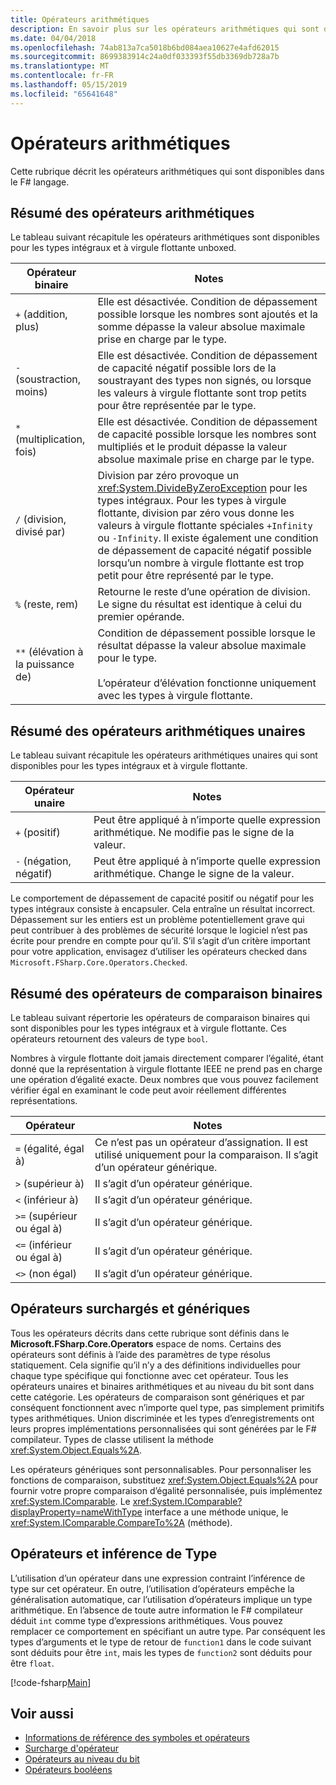 ```yaml
---
title: Opérateurs arithmétiques
description: En savoir plus sur les opérateurs arithmétiques qui sont disponibles dans le F# langage de programmation.
ms.date: 04/04/2018
ms.openlocfilehash: 74ab813a7ca5018b6bd084aea10627e4afd62015
ms.sourcegitcommit: 8699383914c24a0df033393f55db3369db728a7b
ms.translationtype: MT
ms.contentlocale: fr-FR
ms.lasthandoff: 05/15/2019
ms.locfileid: "65641648"
---
```

# <a name="arithmetic-operators"></a>Opérateurs arithmétiques

Cette rubrique décrit les opérateurs arithmétiques qui sont disponibles dans le F# langage.

## <a name="summary-of-binary-arithmetic-operators"></a>Résumé des opérateurs arithmétiques

Le tableau suivant récapitule les opérateurs arithmétiques sont disponibles pour les types intégraux et à virgule flottante unboxed.

|Opérateur binaire|Notes|
|---------------|-----|
|`+` (addition, plus)|Elle est désactivée. Condition de dépassement possible lorsque les nombres sont ajoutés et la somme dépasse la valeur absolue maximale prise en charge par le type.|
|`-` (soustraction, moins)|Elle est désactivée. Condition de dépassement de capacité négatif possible lors de la soustrayant des types non signés, ou lorsque les valeurs à virgule flottante sont trop petits pour être représentée par le type.|
|`*` (multiplication, fois)|Elle est désactivée. Condition de dépassement de capacité possible lorsque les nombres sont multipliés et le produit dépasse la valeur absolue maximale prise en charge par le type.|
|`/` (division, divisé par)|Division par zéro provoque un <xref:System.DivideByZeroException> pour les types intégraux. Pour les types à virgule flottante, division par zéro vous donne les valeurs à virgule flottante spéciales `+Infinity` ou `-Infinity`. Il existe également une condition de dépassement de capacité négatif possible lorsqu’un nombre à virgule flottante est trop petit pour être représenté par le type.|
|`%` (reste, rem)|Retourne le reste d’une opération de division. Le signe du résultat est identique à celui du premier opérande.|
|`**` (élévation à la puissance de)|Condition de dépassement possible lorsque le résultat dépasse la valeur absolue maximale pour le type.<br /><br />L’opérateur d’élévation fonctionne uniquement avec les types à virgule flottante.|

## <a name="summary-of-unary-arithmetic-operators"></a>Résumé des opérateurs arithmétiques unaires

Le tableau suivant récapitule les opérateurs arithmétiques unaires qui sont disponibles pour les types intégraux et à virgule flottante.

|Opérateur unaire|Notes|
|--------------|-----|
|`+` (positif)|Peut être appliqué à n’importe quelle expression arithmétique. Ne modifie pas le signe de la valeur.|
|`-` (négation, négatif)|Peut être appliqué à n’importe quelle expression arithmétique. Change le signe de la valeur.|

Le comportement de dépassement de capacité positif ou négatif pour les types intégraux consiste à encapsuler. Cela entraîne un résultat incorrect. Dépassement sur les entiers est un problème potentiellement grave qui peut contribuer à des problèmes de sécurité lorsque le logiciel n’est pas écrite pour prendre en compte pour qu’il. S’il s’agit d’un critère important pour votre application, envisagez d’utiliser les opérateurs checked dans `Microsoft.FSharp.Core.Operators.Checked`.

## <a name="summary-of-binary-comparison-operators"></a>Résumé des opérateurs de comparaison binaires

Le tableau suivant répertorie les opérateurs de comparaison binaires qui sont disponibles pour les types intégraux et à virgule flottante. Ces opérateurs retournent des valeurs de type `bool`.

Nombres à virgule flottante doit jamais directement comparer l’égalité, étant donné que la représentation à virgule flottante IEEE ne prend pas en charge une opération d’égalité exacte. Deux nombres que vous pouvez facilement vérifier égal en examinant le code peut avoir réellement différentes représentations.

|Opérateur|Notes|
|--------|-----|
|`=` (égalité, égal à)|Ce n’est pas un opérateur d’assignation. Il est utilisé uniquement pour la comparaison. Il s’agit d’un opérateur générique.|
|`>` (supérieur à)|Il s’agit d’un opérateur générique.|
|`<` (inférieur à)|Il s’agit d’un opérateur générique.|
|`>=` (supérieur ou égal à)|Il s’agit d’un opérateur générique.|
|`<=` (inférieur ou égal à)|Il s’agit d’un opérateur générique.|
|`<>` (non égal)|Il s’agit d’un opérateur générique.|

## <a name="overloaded-and-generic-operators"></a>Opérateurs surchargés et génériques

Tous les opérateurs décrits dans cette rubrique sont définis dans le **Microsoft.FSharp.Core.Operators** espace de noms. Certains des opérateurs sont définis à l’aide des paramètres de type résolus statiquement. Cela signifie qu’il n’y a des définitions individuelles pour chaque type spécifique qui fonctionne avec cet opérateur. Tous les opérateurs unaires et binaires arithmétiques et au niveau du bit sont dans cette catégorie. Les opérateurs de comparaison sont génériques et par conséquent fonctionnent avec n’importe quel type, pas simplement primitifs types arithmétiques. Union discriminée et les types d’enregistrements ont leurs propres implémentations personnalisées qui sont générées par le F# compilateur. Types de classe utilisent la méthode <xref:System.Object.Equals%2A>.

Les opérateurs génériques sont personnalisables. Pour personnaliser les fonctions de comparaison, substituez <xref:System.Object.Equals%2A> pour fournir votre propre comparaison d’égalité personnalisée, puis implémentez <xref:System.IComparable>. Le <xref:System.IComparable?displayProperty=nameWithType> interface a une méthode unique, le <xref:System.IComparable.CompareTo%2A> (méthode).

## <a name="operators-and-type-inference"></a>Opérateurs et inférence de Type

L’utilisation d’un opérateur dans une expression contraint l’inférence de type sur cet opérateur. En outre, l’utilisation d’opérateurs empêche la généralisation automatique, car l’utilisation d’opérateurs implique un type arithmétique. En l’absence de toute autre information le F# compilateur déduit `int` comme type d’expressions arithmétiques. Vous pouvez remplacer ce comportement en spécifiant un autre type. Par conséquent les types d’arguments et le type de retour de `function1` dans le code suivant sont déduits pour être `int`, mais les types de `function2` sont déduits pour être `float`.

[!code-fsharp[Main](../../../../samples/snippets/fsharp/lang-ref-1/snippet3501.fs)]

## <a name="see-also"></a>Voir aussi

- [Informations de référence des symboles et opérateurs](index.md)
- [Surcharge d'opérateur](../operator-overloading.md)
- [Opérateurs au niveau du bit](bitwise-operators.md)
- [Opérateurs booléens](boolean-operators.md)
